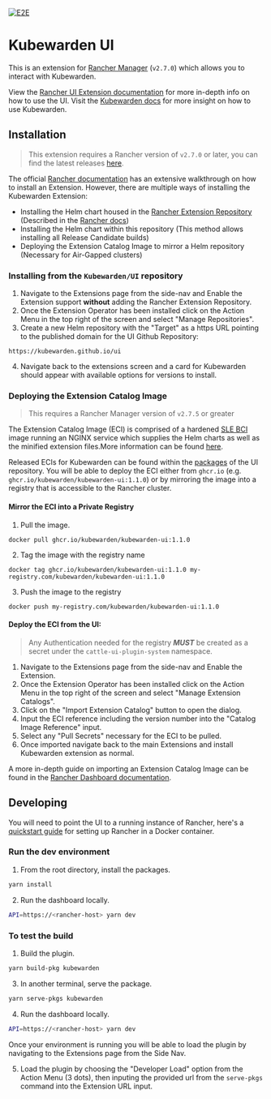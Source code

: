 [![E2E](https://github.com/kubewarden/ui/actions/workflows/playwright.yml/badge.svg)](https://github.com/kubewarden/ui/actions/workflows/playwright.yml)

# Kubewarden UI

This is an extension for [Rancher Manager](https://github.com/rancher/rancher) (`v2.7.0`) which allows you to interact with Kubewarden.

View the [Rancher UI Extension documentation](https://docs.kubewarden.io/operator-manual/ui-extension/install) for more in-depth info on how to use the UI. Visit the [Kubewarden docs](https://docs.kubewarden.io) for more insight on how to use Kubewarden.

## Installation

> This extension requires a Rancher version of `v2.7.0` or later, you can find the latest releases [here](https://github.com/rancher/rancher/releases).

The official [Rancher documentation](https://ranchermanager.docs.rancher.com/integrations-in-rancher/rancher-extensions#installing-extensions) has an extensive walkthrough on how to install an Extension. However, there are multiple ways of installing the Kubewarden Extension:
- Installing the Helm chart housed in the [Rancher Extension Repository](https://github.com/rancher/ui-plugin-charts) (Described in the [Rancher docs](https://ranchermanager.docs.rancher.com/integrations-in-rancher/rancher-extensions#installing-extensions))
- Installing the Helm chart within this repository (This method allows installing all Release Candidate builds)
- Deploying the Extension Catalog Image to mirror a Helm repository (Necessary for Air-Gapped clusters)

### Installing from the `Kubewarden/UI` repository

1. Navigate to the Extensions page from the side-nav and Enable the Extension support **without** adding the Rancher Extension Repository.
2. Once the Extension Operator has been installed click on the Action Menu in the top right of the screen and select "Manage Repositories".
3. Create a new Helm repository with the "Target" as a https URL pointing to the published domain for the UI Github Repository:
```console
https://kubewarden.github.io/ui
```
4. Navigate back to the extensions screen and a card for Kubewarden should appear with available options for versions to install.

### Deploying the Extension Catalog Image

> This requires a Rancher Manager version of `v2.7.5` or greater

The Extension Catalog Image (ECI) is comprised of a hardened [SLE BCI](https://registry.suse.com/bci/bci-base-15sp4/index.html) image running an NGINX service which supplies the Helm charts as well as the minified extension files.More information can be found [here](https://rancher.github.io/dashboard/extensions/advanced/air-gapped-environments).

Released ECIs for Kubewarden can be found within the [packages](https://github.com/kubewarden/ui/pkgs/container/kubewarden-ui) of the UI repository. You will be able to deploy the ECI either from `ghcr.io` (e.g. `ghcr.io/kubewarden/kubewarden-ui:1.1.0`) or by mirroring the image into a registry that is accessible to the Rancher cluster.

#### Mirror the ECI into a Private Registry

1. Pull the image.
```console
docker pull ghcr.io/kubewarden/kubewarden-ui:1.1.0
```
2. Tag the image with the registry name
```console
docker tag ghcr.io/kubewarden/kubewarden-ui:1.1.0 my-registry.com/kubewarden/kubewarden-ui:1.1.0
```
3. Push the image to the registry
```console
docker push my-registry.com/kubewarden/kubewarden-ui:1.1.0
```

#### Deploy the ECI from the UI:

> Any Authentication needed for the registry ***MUST*** be created as a secret under the `cattle-ui-plugin-system` namespace.

1. Navigate to the Extensions page from the side-nav and Enable the Extension.
2. Once the Extension Operator has been installed click on the Action Menu in the top right of the screen and select "Manage Extension Catalogs".
3. Click on the "Import Extension Catalog" button to open the dialog.
4. Input the ECI reference including the version number into the "Catalog Image Reference" input.
5. Select any "Pull Secrets" necessary for the ECI to be pulled.
6. Once imported navigate back to the main Extensions and install Kubewarden extension as normal.

A more in-depth guide on importing an Extension Catalog Image can be found in the [Rancher Dashboard documentation](https://rancher.github.io/dashboard/extensions/advanced/air-gapped-environments#importing-the-extension-catalog-image).

## Developing

You will need to point the UI to a running instance of Rancher, here's a [quickstart guide](https://docs.ranchermanager.rancher.io/pages-for-subheaders/rancher-on-a-single-node-with-docker) for setting up Rancher in a Docker container.

### Run the dev environment

1. From the root directory, install the packages.

```sh
yarn install
```

2. Run the dashboard locally.

```sh
API=https://<rancher-host> yarn dev
```

### To test the build

1. Build the plugin.

```sh
yarn build-pkg kubewarden
```

3. In another terminal, serve the package.

```sh
yarn serve-pkgs kubewarden
```

4. Run the dashboard locally.

```sh
API=https://<rancher-host> yarn dev
```

Once your environment is running you will be able to load the plugin by navigating to the Extensions page from the Side Nav.

5. Load the plugin by choosing the "Developer Load" option from the Action Menu (3 dots), then inputing the provided url from the `serve-pkgs` command into the Extension URL input.
